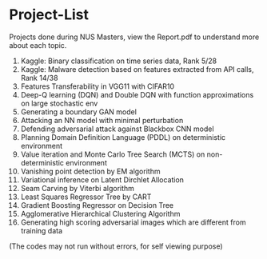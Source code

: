# Project-List
Projects done during NUS Masters, view the Report.pdf to understand more about each topic.

1.	Kaggle: Binary classification on time series data, Rank 5/28
2.	Kaggle: Malware detection based on features extracted from API calls, Rank 14/38
3.	Features Transferability in VGG11 with CIFAR10
4.	Deep-Q learning (DQN) and Double DQN with function approximations on large stochastic env
5.	Generating a boundary GAN model
6.	Attacking an NN model with minimal perturbation
7.	Defending adversarial attack against Blackbox CNN model
8.	Planning Domain Definition Language (PDDL) on deterministic environment
9.	Value iteration and Monte Carlo Tree Search (MCTS) on non-deterministic environment
10.	Vanishing point detection by EM algorithm
11.	Variational inference on Latent Dirchlet Allocation
12.	Seam Carving by Viterbi algorithm
13.	Least Squares Regressor Tree by CART
14.	Gradient Boosting Regressor on Decision Tree
15.	Agglomerative Hierarchical Clustering Algorithm
16.	Generating high scoring adversarial images which are different from training data

(The codes may not run without errors, for self viewing purpose)
